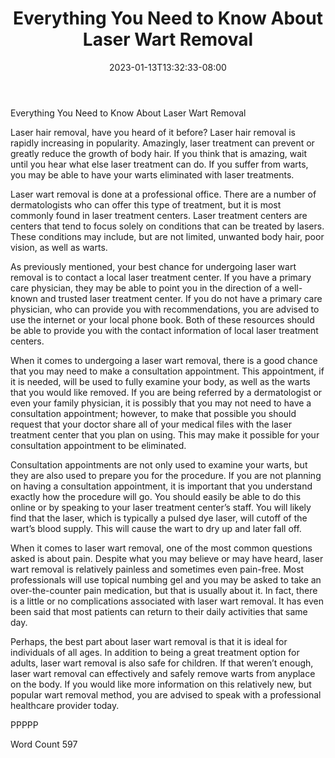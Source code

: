 ﻿---
title: "Everything You Need to Know About Laser Wart Removal"
date: 2023-01-13T13:32:33-08:00
description: "Wart Removal Tips for Web Success"
featured_image: "/images/Wart Removal.jpg"
tags: ["Wart Removal"]
---

Everything You Need to Know About Laser Wart Removal

Laser hair removal, have you heard of it before?  Laser hair removal is rapidly increasing in popularity. Amazingly, laser treatment can prevent or greatly reduce the growth of body hair. If you think that is amazing, wait until you hear what else laser treatment can do.  If you suffer from warts, you may be able to have your warts eliminated with laser treatments.  

Laser wart removal is done at a professional office. There are a number of dermatologists who can offer this type of treatment, but it is most commonly found in laser treatment centers. Laser treatment centers are centers that tend to focus solely on conditions that can be treated by lasers.  These conditions may include, but are not limited, unwanted body hair, poor vision, as well as warts.  

As previously mentioned, your best chance for undergoing laser wart removal is to contact a local laser treatment center. If you have a primary care physician, they may be able to point you in the direction of a well-known and trusted laser treatment center.  If you do not have a primary care physician, who can provide you with recommendations, you are advised to use the internet or your local phone book.  Both of these resources should be able to provide you with the contact information of local laser treatment centers.

When it comes to undergoing a laser wart removal, there is a good chance that you may need to make a consultation appointment.  This appointment, if it is needed, will be used to fully examine your body, as well as the warts that you would like removed. If you are being referred by a dermatologist or even your family physician, it is possibly that you may not need to have a consultation appointment; however, to make that possible you should request that your doctor share all of your medical files with the laser treatment center that you plan on using. This may make it possible for your consultation appointment to be eliminated.

Consultation appointments are not only used to examine your warts, but they are also used to prepare you for the procedure.  If you are not planning on having a consultation appointment, it is important that you understand exactly how the procedure will go. You should easily be able to do this online or by speaking to your laser treatment center’s staff.  You will likely find that the laser, which is typically a pulsed dye laser, will cutoff of the wart’s blood supply. This will cause the wart to dry up and later fall off.  

When it comes to laser wart removal, one of the most common questions asked is about pain.  Despite what you may believe or may have heard, laser wart removal is relatively painless and sometimes even pain-free.  Most professionals will use topical numbing gel and you may be asked to take an over-the-counter pain medication, but that is usually about it. In fact, there is a little or no complications associated with laser wart removal. It has even been said that most patients can return to their daily activities that same day.

Perhaps, the best part about laser wart removal is that it is ideal for individuals of all ages. In addition to being a great treatment option for adults, laser wart removal is also safe for children. If that weren’t enough, laser wart removal can effectively and safely remove warts from anyplace on the body.  If you would like more information on this relatively new, but popular wart removal method, you are advised to speak with a professional healthcare provider today.

PPPPP

Word Count 597

